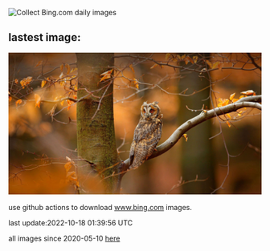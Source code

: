 ![Collect Bing.com daily images](https://github.com/counter2015/bing-daily-images/workflows/Collect%20Bing.com%20daily%20images/badge.svg)
## lastest image:
![](images/SwedenOwl.jpg)

use github actions to download www.bing.com images.

last update:2022-10-18 01:39:56 UTC

all images since 2020-05-10 [here](https://github.com/counter2015/bing-daily-images/tree/master/images) 
